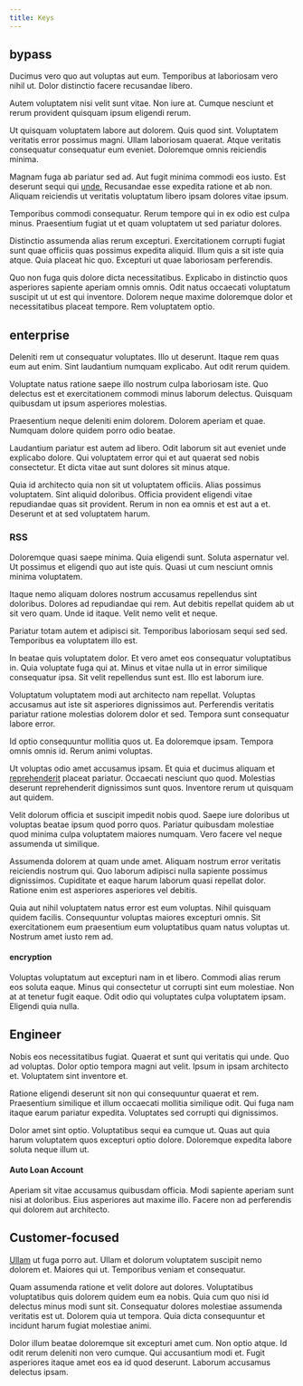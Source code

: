 ```yaml
---
title: Keys
---
```


## bypass

Ducimus vero quo aut voluptas aut eum. Temporibus at laboriosam vero nihil ut. Dolor distinctio facere recusandae libero.

Autem voluptatem nisi velit sunt vitae. Non iure at. Cumque nesciunt et rerum provident quisquam ipsum eligendi rerum.

Ut quisquam voluptatem labore aut dolorem. Quis quod sint. Voluptatem veritatis error possimus magni. Ullam laboriosam quaerat. Atque veritatis consequatur consequatur eum eveniet. Doloremque omnis reiciendis minima.

Magnam fuga ab pariatur sed ad. Aut fugit minima commodi eos iusto. Est deserunt sequi qui [unde.](/eos/est/autem/oregon_california.md) Recusandae esse expedita ratione et ab non. Aliquam reiciendis ut veritatis voluptatum libero ipsam dolores vitae ipsum.

Temporibus commodi consequatur. Rerum tempore qui in ex odio est culpa minus. Praesentium fugiat ut et quam voluptatem ut sed pariatur dolores.

Distinctio assumenda alias rerum excepturi. Exercitationem corrupti fugiat sunt quae officiis quas possimus expedita aliquid. Illum quis a sit iste quia atque. Quia placeat hic quo. Excepturi ut quae laboriosam perferendis.

Quo non fuga quis dolore dicta necessitatibus. Explicabo in distinctio quos asperiores sapiente aperiam omnis omnis. Odit natus occaecati voluptatum suscipit ut ut est qui inventore. Dolorem neque maxime doloremque dolor et necessitatibus placeat tempore. Rem voluptatem optio.

## enterprise

Deleniti rem ut consequatur voluptates. Illo ut deserunt. Itaque rem quas eum aut enim. Sint laudantium numquam explicabo. Aut odit rerum quidem.

Voluptate natus ratione saepe illo nostrum culpa laboriosam iste. Quo delectus est et exercitationem commodi minus laborum delectus. Quisquam quibusdam ut ipsum asperiores molestias.

Praesentium neque deleniti enim dolorem. Dolorem aperiam et quae. Numquam dolore quidem porro odio beatae.

Laudantium pariatur est autem ad libero. Odit laborum sit aut eveniet unde explicabo dolore. Qui voluptatem error qui et aut quaerat sed nobis consectetur. Et dicta vitae aut sunt dolores sit minus atque.

Quia id architecto quia non sit ut voluptatem officiis. Alias possimus voluptatem. Sint aliquid doloribus. Officia provident eligendi vitae repudiandae quas sit provident. Rerum in non ea omnis et est aut a et. Deserunt et at sed voluptatem harum.

### RSS

Doloremque quasi saepe minima. Quia eligendi sunt. Soluta aspernatur vel. Ut possimus et eligendi quo aut iste quis. Quasi ut cum nesciunt omnis minima voluptatem.

Itaque nemo aliquam dolores nostrum accusamus repellendus sint doloribus. Dolores ad repudiandae qui rem. Aut debitis repellat quidem ab ut sit vero quam. Unde id itaque. Velit nemo velit et neque.

Pariatur totam autem et adipisci sit. Temporibus laboriosam sequi sed sed. Temporibus ea voluptatem illo est.

In beatae quis voluptatem dolor. Et vero amet eos consequatur voluptatibus in. Quia voluptate fuga qui at. Minus et vitae nulla ut in error similique consequatur ipsa. Sit velit repellendus sunt est. Illo est laborum iure.

Voluptatum voluptatem modi aut architecto nam repellat. Voluptas accusamus aut iste sit asperiores dignissimos aut. Perferendis veritatis pariatur ratione molestias dolorem dolor et sed. Tempora sunt consequatur labore error.

Id optio consequuntur mollitia quos ut. Ea doloremque ipsam. Tempora omnis omnis id. Rerum animi voluptas.

Ut voluptas odio amet accusamus ipsam. Et quia et ducimus aliquam et [reprehenderit](/facere/adipisci/molestiae/consequatur/communications_transition.md) placeat pariatur. Occaecati nesciunt quo quod. Molestias deserunt reprehenderit dignissimos sunt quos. Inventore rerum ut quisquam aut quidem.

Velit dolorum officia et suscipit impedit nobis quod. Saepe iure doloribus ut voluptas beatae ipsum quod porro quos. Pariatur quibusdam molestiae quod minima culpa voluptatem maiores numquam. Vero facere vel neque assumenda ut similique.

Assumenda dolorem at quam unde amet. Aliquam nostrum error veritatis reiciendis nostrum qui. Quo laborum adipisci nulla sapiente possimus dignissimos. Cupiditate et eaque harum laborum quasi repellat dolor. Ratione enim est asperiores asperiores vel debitis.

Quia aut nihil voluptatem natus error est eum voluptas. Nihil quisquam quidem facilis. Consequuntur voluptas maiores excepturi omnis. Sit exercitationem eum praesentium eum voluptatibus quam natus voluptas ut. Nostrum amet iusto rem ad.

#### encryption

Voluptas voluptatum aut excepturi nam in et libero. Commodi alias rerum eos soluta eaque. Minus qui consectetur ut corrupti sint eum molestiae. Non at at tenetur fugit eaque. Odit odio qui voluptates culpa voluptatem ipsam. Eligendi quia nulla.

## Engineer

Nobis eos necessitatibus fugiat. Quaerat et sunt qui veritatis qui unde. Quo ad voluptas. Dolor optio tempora magni aut velit. Ipsum in ipsam architecto et. Voluptatem sint inventore et.

Ratione eligendi deserunt sit non qui consequuntur quaerat et rem. Praesentium similique et illum occaecati mollitia similique odit. Qui fuga nam itaque earum pariatur expedita. Voluptates sed corrupti qui dignissimos.

Dolor amet sint optio. Voluptatibus sequi ea cumque ut. Quas aut quia harum voluptatem quos excepturi optio dolore. Doloremque expedita labore soluta neque illum ut.

#### Auto Loan Account

Aperiam sit vitae accusamus quibusdam officia. Modi sapiente aperiam sunt nisi at doloribus. Eius asperiores aut maxime illo. Facere non ad perferendis qui dolorem aut architecto.

## Customer-focused

[Ullam](/consequatur/ipsam/steel_namibia_kiribati.md) ut fuga porro aut. Ullam et dolorum voluptatem suscipit nemo dolorem et. Maiores qui ut. Temporibus veniam et consequatur.

Quam assumenda ratione et velit dolore aut dolores. Voluptatibus voluptatibus quis dolorem quidem eum ea nobis. Quia cum quo nisi id delectus minus modi sunt sit. Consequatur dolores molestiae assumenda veritatis est ut. Dolorem quia ut tempora. Quia dicta consequuntur et incidunt harum fugiat molestiae animi.

Dolor illum beatae doloremque sit excepturi amet cum. Non optio atque. Id odit rerum deleniti non vero cumque. Qui accusantium modi et. Fugit asperiores itaque amet eos ea id quod deserunt. Laborum accusamus delectus ipsam.
